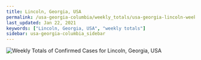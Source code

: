 ```yaml
---
title: Lincoln, Georgia, USA
permalink: /usa-georgia-columbia/weekly_totals/usa-georgia-lincoln-weekly_totals.html
last_updated: Jan 22, 2021
keywords: ["Lincoln, Georgia, USA", "weekly totals"]
sidebar: usa-georgia-columbia_sidebar
---
```


![Weekly Totals of Confirmed Cases for Lincoln, Georgia, USA](/covid_tracker/images/graphs/usa-georgia-lincoln-weekly_totals_graph.png)
